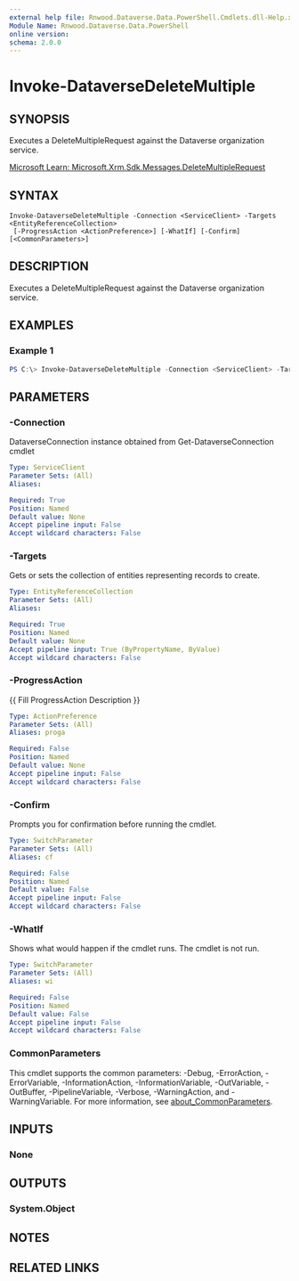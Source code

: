 ```yaml
---
external help file: Rnwood.Dataverse.Data.PowerShell.Cmdlets.dll-Help.xml
Module Name: Rnwood.Dataverse.Data.PowerShell
online version:
schema: 2.0.0
---
```


# Invoke-DataverseDeleteMultiple

## SYNOPSIS
Executes a DeleteMultipleRequest against the Dataverse organization service.

[Microsoft Learn: Microsoft.Xrm.Sdk.Messages.DeleteMultipleRequest](https://learn.microsoft.com/dotnet/api/Microsoft.Xrm.Sdk.Messages.DeleteMultipleRequest)

## SYNTAX

```
Invoke-DataverseDeleteMultiple -Connection <ServiceClient> -Targets <EntityReferenceCollection>
 [-ProgressAction <ActionPreference>] [-WhatIf] [-Confirm] [<CommonParameters>]
```

## DESCRIPTION
Executes a DeleteMultipleRequest against the Dataverse organization service.

## EXAMPLES

### Example 1
```powershell
PS C:\> Invoke-DataverseDeleteMultiple -Connection <ServiceClient> -Targets <EntityReferenceCollection>
```

## PARAMETERS

### -Connection
DataverseConnection instance obtained from Get-DataverseConnection cmdlet

```yaml
Type: ServiceClient
Parameter Sets: (All)
Aliases:

Required: True
Position: Named
Default value: None
Accept pipeline input: False
Accept wildcard characters: False
```

### -Targets
Gets or sets the collection of entities representing records to create.

```yaml
Type: EntityReferenceCollection
Parameter Sets: (All)
Aliases:

Required: True
Position: Named
Default value: None
Accept pipeline input: True (ByPropertyName, ByValue)
Accept wildcard characters: False
```

### -ProgressAction
{{ Fill ProgressAction Description }}

```yaml
Type: ActionPreference
Parameter Sets: (All)
Aliases: proga

Required: False
Position: Named
Default value: None
Accept pipeline input: False
Accept wildcard characters: False
```

### -Confirm
Prompts you for confirmation before running the cmdlet.

```yaml
Type: SwitchParameter
Parameter Sets: (All)
Aliases: cf

Required: False
Position: Named
Default value: False
Accept pipeline input: False
Accept wildcard characters: False
```

### -WhatIf
Shows what would happen if the cmdlet runs. The cmdlet is not run.

```yaml
Type: SwitchParameter
Parameter Sets: (All)
Aliases: wi

Required: False
Position: Named
Default value: False
Accept pipeline input: False
Accept wildcard characters: False
```

### CommonParameters
This cmdlet supports the common parameters: -Debug, -ErrorAction, -ErrorVariable, -InformationAction, -InformationVariable, -OutVariable, -OutBuffer, -PipelineVariable, -Verbose, -WarningAction, and -WarningVariable. For more information, see [about_CommonParameters](http://go.microsoft.com/fwlink/?LinkID=113216).

## INPUTS

### None
## OUTPUTS

### System.Object
## NOTES

## RELATED LINKS
